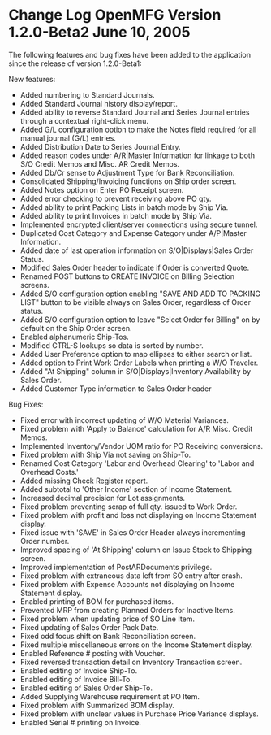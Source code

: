 Change Log
OpenMFG
Version 1.2.0-Beta2
June 10, 2005
==================================



The following features and bug fixes have been added to the application 
since the release of version 1.2.0-Beta1:



New features:


* Added numbering to Standard Journals.
* Added Standard Journal history display/report.
* Added ability to reverse Standard Journal and Series Journal entries through a 
contextual right-click menu.
* Added G/L configuration option to make the Notes field required for all manual 
journal (G/L) entries.
* Added Distribution Date to Series Journal Entry.
* Added reason codes under A/R|Master Information for linkage to both S/O Credit
Memos and Misc. AR Credit Memos.
* Added Db/Cr sense to Adjustment Type for Bank Reconciliation.
* Consolidated Shipping/Invoicing functions on Ship order screen.
* Added Notes option on Enter PO Receipt screen.
* Added error checking to prevent receiving above PO qty.
* Added ability to print Packing Lists in batch mode by Ship Via.
* Added ability to print Invoices in batch mode by Ship Via.
* Implemented encrypted client/server connections using secure tunnel.
* Duplicated Cost Category and Expense Category under A/P|Master Information.
* Added date of last operation information on S/O|Displays|Sales Order Status.
* Modified Sales Order header to indicate if Order is converted Quote.
* Renamed POST buttons to CREATE INVOICE on Billing Selection screens.
* Added S/O configuration option enabling "SAVE AND ADD TO PACKING LIST" button 
to be visible always on Sales Order, regardless of Order status.
* Added S/O configuration option to leave "Select Order for Billing" on by default
on the Ship Order screen.
* Enabled alphanumeric Ship-Tos.
* Modified CTRL-S lookups so data is sorted by number.
* Added User Preference option to map ellipses to either search or list.
* Added option to Print Work Order Labels when printing a W/O Traveler.
* Added "At Shipping" column in S/O|Displays|Inventory Availability by Sales
Order.
* Added Customer Type information to Sales Order header


Bug Fixes:

* Fixed error with incorrect updating of W/O Material Variances.
* Fixed problem with 'Apply to Balance' calculation for A/R Misc. Credit Memos.
* Implemented Inventory/Vendor UOM ratio for PO Receiving conversions.
* Fixed problem with Ship Via not saving on Ship-To.
* Renamed Cost Category 'Labor and Overhead Clearing' to 'Labor and Overhead Costs.'
* Added missing Check Register report.
* Added subtotal to 'Other Income' section of Income Statement.
* Increased decimal precision for Lot assignments.
* Fixed problem preventing scrap of full qty. issued to Work Order.
* Fixed problem with profit and loss not displaying on Income Statement display.
* Fixed issue with 'SAVE' in Sales Order Header always incrementing Order number.
* Improved spacing of 'At Shipping' column on Issue Stock to Shipping screen.
* Improved implementation of PostARDocuments privilege.
* Fixed problem with extraneous data left from SO entry after crash.
* Fixed problem with Expense Accounts not displaying on Income Statement display.
* Enabled printing of BOM for purchased items.
* Prevented MRP from creating Planned Orders for Inactive Items.
* Fixed problem when updating price of SO Line Item.
* Fixed updating of Sales Order Pack Date.
* Fixed odd focus shift on Bank Reconciliation screen.
* Fixed multiple miscellaneous errors on the Income Statement display.
* Enabled Reference # posting with Voucher.
* Fixed reversed transaction detail on Inventory Transaction screen.
* Enabled editing of Invoice Ship-To.
* Enabled editing of Invoice Bill-To.
* Enabled editing of Sales Order Ship-To.
* Added Supplying Warehouse requirement at PO Item.
* Fixed problem with Summarized BOM display.
* Fixed problem with unclear values in Purchase Price Variance displays.
* Enabled Serial # printing on Invoice.














